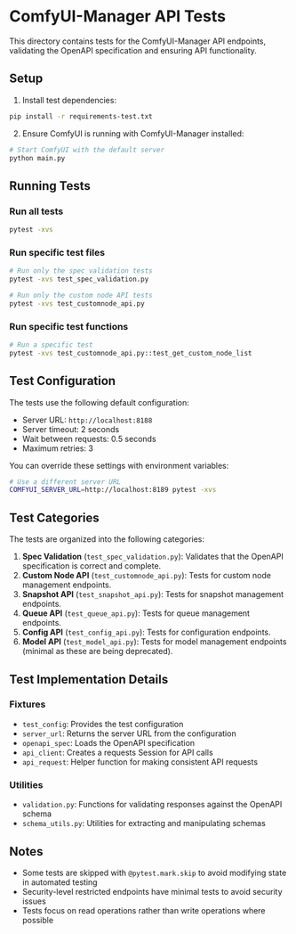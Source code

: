 # ComfyUI-Manager API Tests

This directory contains tests for the ComfyUI-Manager API endpoints, validating the OpenAPI specification and ensuring API functionality.

## Setup

1. Install test dependencies:

```bash
pip install -r requirements-test.txt
```

2. Ensure ComfyUI is running with ComfyUI-Manager installed:

```bash
# Start ComfyUI with the default server
python main.py
```

## Running Tests

### Run all tests

```bash
pytest -xvs
```

### Run specific test files

```bash
# Run only the spec validation tests
pytest -xvs test_spec_validation.py

# Run only the custom node API tests
pytest -xvs test_customnode_api.py
```

### Run specific test functions

```bash
# Run a specific test
pytest -xvs test_customnode_api.py::test_get_custom_node_list
```

## Test Configuration

The tests use the following default configuration:

- Server URL: `http://localhost:8188`
- Server timeout: 2 seconds
- Wait between requests: 0.5 seconds
- Maximum retries: 3

You can override these settings with environment variables:

```bash
# Use a different server URL
COMFYUI_SERVER_URL=http://localhost:8189 pytest -xvs
```

## Test Categories

The tests are organized into the following categories:

1. **Spec Validation** (`test_spec_validation.py`): Validates that the OpenAPI specification is correct and complete.
2. **Custom Node API** (`test_customnode_api.py`): Tests for custom node management endpoints.
3. **Snapshot API** (`test_snapshot_api.py`): Tests for snapshot management endpoints.
4. **Queue API** (`test_queue_api.py`): Tests for queue management endpoints.
5. **Config API** (`test_config_api.py`): Tests for configuration endpoints.
6. **Model API** (`test_model_api.py`): Tests for model management endpoints (minimal as these are being deprecated).

## Test Implementation Details

### Fixtures

- `test_config`: Provides the test configuration
- `server_url`: Returns the server URL from the configuration
- `openapi_spec`: Loads the OpenAPI specification
- `api_client`: Creates a requests Session for API calls
- `api_request`: Helper function for making consistent API requests

### Utilities

- `validation.py`: Functions for validating responses against the OpenAPI schema
- `schema_utils.py`: Utilities for extracting and manipulating schemas

## Notes

- Some tests are skipped with `@pytest.mark.skip` to avoid modifying state in automated testing
- Security-level restricted endpoints have minimal tests to avoid security issues
- Tests focus on read operations rather than write operations where possible